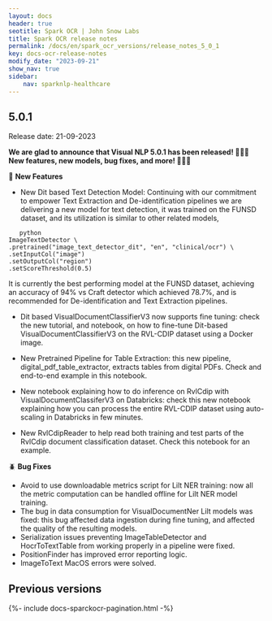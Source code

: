 ```yaml
---
layout: docs
header: true
seotitle: Spark OCR | John Snow Labs
title: Spark OCR release notes
permalink: /docs/en/spark_ocr_versions/release_notes_5_0_1
key: docs-ocr-release-notes
modify_date: "2023-09-21"
show_nav: true
sidebar:
    nav: sparknlp-healthcare
---
```


<div class="h3-box" markdown="1">

## 5.0.1

Release date: 21-09-2023

**We are glad to announce that Visual NLP 5.0.1 has been released! 🚀🚀🚀   New features, new models, bug fixes, and more!  📢📢📢**


🚨 **New Features**

+ New Dit based Text Detection Model: Continuing with our commitment to empower Text Extraction and De-identification pipelines we are delivering a new model for text detection, it was trained on the FUNSD dataset, and its utilization is similar to other related models,
```
   python
ImageTextDetector \
.pretrained("image_text_detector_dit", "en", "clinical/ocr") \
.setInputCol("image")
.setOutputCol("region")
.setScoreThreshold(0.5)
```

It is currently the best performing model at the FUNSD dataset, achieving an accuracy of 94% vs Craft detector which achieved 78.7%, and is recommended for De-identification and Text Extraction pipelines.

+ Dit based VisualDocumentClassifierV3 now supports fine tuning: check the new tutorial, and notebook, on how to fine-tune Dit-based VisualDocumentClassifierV3 on the RVL-CDIP dataset using a Docker image. 

+ New Pretrained Pipeline for Table Extraction: this new pipeline, digital_pdf_table_extractor, extracts tables from digital PDFs. Check and end-to-end example in this notebook.

+ New notebook explaining how to do inference on RvlCdip with VisualDocumentClassiferV3 on Databricks: check this new notebook explaining how you can process the entire RVL-CDIP dataset using auto-scaling in Databricks in few minutes.

+ New RvlCdipReader to help read both training and test parts of the RvlCdip document classification dataset. Check this notebook for an example.


🪲 **Bug Fixes**

+ Avoid to use downloadable metrics script for Lilt NER training: now all the metric computation can be handled offline for Lilt NER model training.
+ The bug in data consumption for VisualDocumentNer Lilt models was fixed: this bug affected data ingestion during fine tuning, and affected the quality of the resulting models.
+ Serialization issues preventing ImageTableDetector and HocrToTextTable from working properly in a pipeline were fixed.
+ PositionFinder has improved error reporting logic.
+ ImageToText MacOS errors were solved.



</div><div class="prev_ver h3-box" markdown="1">

## Previous versions

</div>

{%- include docs-sparckocr-pagination.html -%}
